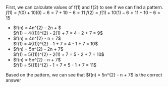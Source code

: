 First, we can calculate values of f$(1)$ and f$(2)$ to see if we can find a pattern.
$f(1) = f(0) + 10(0) - 6 = 7 + 10 - 6 = 11$
$f(2) = f(1) + 10(1) - 6 = 11 + 10 - 6 = 15$

<ul>
<li> $f(n) = 4n^{2} - 2n + $ <br/> 
	      $f(1) = 4{(1)}^{2} - 2(1) + 7 = 4 - 2 + 7 = 9$
<li> $f(n) = 4n^{2} - n + 7$ <br/> 
$f(1) = 4{(1)}^{2} - 1 + 7 = 4 - 1 + 7 = 10$
<li> $f(n) = 5n^{2} - 2n + 7$ <br/> 
$f(1) = 5{(1)}^{2} - 2(1) + 7 = 5 - 2 + 7 = 10$
<li> $f(n) = 5n^{2} - n + 7$ <br/> 
$f(1) = 5{(1)}^{2} - 1 + 7 = 5 - 1 + 7 = 11$
</ul>
Based on the pattern, we can see that $f(n) = 5n^{2} - n + 7$ is the correct answer
